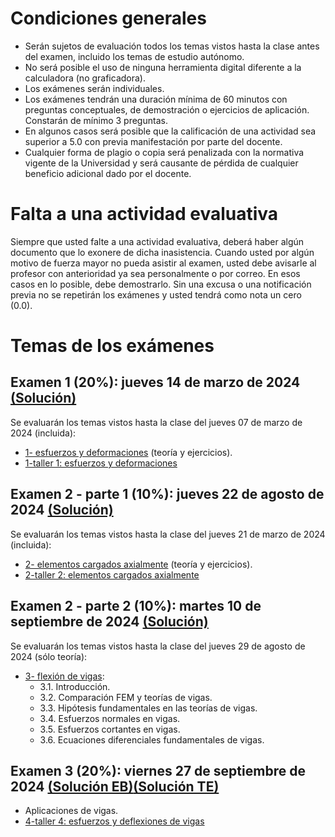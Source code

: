 # Condiciones generales
- Serán sujetos de evaluación todos los temas vistos hasta la clase antes del examen, incluido los temas de estudio autónomo.
- No será posible el uso de ninguna herramienta digital diferente a la calculadora (no graficadora).
- Los exámenes serán individuales.
- Los exámenes tendrán una duración mínima de 60 minutos con preguntas conceptuales, de demostración o ejercicios de aplicación. Constarán de mínimo 3 preguntas.
- En algunos casos será posible que la calificación de una actividad sea superior a 5.0 con previa manifestación por parte del docente.
- Cualquier forma de plagio o copia será penalizada con la normativa vigente de la Universidad y será causante de pérdida de cualquier beneficio adicional dado por el docente.

# Falta a una actividad evaluativa
Siempre que usted falte a una actividad evaluativa, deberá haber algún documento que lo exonere de dicha inasistencia. Cuando usted por algún motivo de fuerza mayor no pueda asistir al examen, usted debe avisarle al profesor con anterioridad ya sea personalmente o por correo. En esos casos en lo posible, debe demostrarlo. Sin una excusa o una notificación previa no se repetirán los exámenes y usted tendrá como nota un cero (0.0).

# Temas de los exámenes
## Examen 1 (20%): jueves 14 de marzo de 2024 [(Solución)](/docs/SOL-examen_1-2024-1s.pdf)
Se evaluarán los temas vistos hasta la clase del jueves 07 de marzo de 2024 (incluida):
* [1- esfuerzos y deformaciones](https://drive.google.com/open?id=104lKfI1VRzslMdFB1pAwGhERrh9oGN1h&usp=drive_fs) (teoría y ejercicios).
* [1-taller 1: esfuerzos y deformaciones](https://drive.google.com/open?id=10QgibnqjxKvLfkhXx6CiD0RVWCu-3Cy_&usp=drive_fs)
## Examen 2 - parte 1 (10%): jueves 22 de agosto de 2024 [(Solución)](https://drive.google.com/open?id=1PCwQPZsKWT46YpXhtQBD25Kdr3tJg7P_&usp=drive_fs)
Se evaluarán los temas vistos hasta la clase del jueves 21 de marzo de 2024 (incluida):
* [2- elementos cargados axialmente](https://drive.google.com/file/d/10k0Oat643NL9DCfbBcMMtVzHKVx1LNF5/view?usp=sharing) (teoría y ejercicios).
* [2-taller 2: elementos cargados axialmente](https://drive.google.com/file/d/10mEBuyAbF8UjK9lb3uoxn1nTgEtrBfOL/view?usp=sharing)

## Examen 2 - parte 2 (10%): martes 10 de septiembre de 2024 [(Solución)](/docs/SOL-examen_2_2-2024-1s.pdf)
Se evaluarán los temas vistos hasta la clase del jueves 29 de agosto de 2024 (sólo teoría):
* [3- flexión de vigas](https://drive.google.com/open?id=11A6pCJXq9y3Th-9lonbxzlyC6_EK-wt-&usp=drive_fs):
  - 3.1. Introducción.
  - 3.2. Comparación FEM y teorías de vigas.
  - 3.3. Hipótesis fundamentales en las teorías de vigas.
  - 3.4. Esfuerzos normales en vigas.
  - 3.5. Esfuerzos cortantes en vigas.
  - 3.6. Ecuaciones diferenciales fundamentales de vigas.

## Examen 3 (20%): viernes 27 de septiembre de 2024 [(Solución EB)](/codigo/SOL-examen_3EB-2024-1s.ipynb)[(Solución TE)](/codigo/SOL-examen_3TE-2024-1s.ipynb)  
* Aplicaciones de vigas.
* [4-taller 4: esfuerzos y deflexiones de vigas](https://drive.google.com/open?id=1OW3K-aJhGC0x5qujUuk6lt98ZGHpJY3Q&usp=drive_fs)

